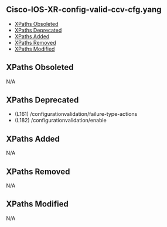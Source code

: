## Cisco-IOS-XR-config-valid-ccv-cfg.yang

- [XPaths Obsoleted](#xpaths-obsoleted)
- [XPaths Deprecated](#xpaths-deprecated)
- [XPaths Added](#xpaths-added)
- [XPaths Removed](#xpaths-removed)
- [XPaths Modified](#xpaths-modified)

## XPaths Obsoleted

N/A

## XPaths Deprecated

- (L161)	/configurationvalidation/failure-type-actions
- (L182)	/configurationvalidation/enable

## XPaths Added

N/A

## XPaths Removed

N/A

## XPaths Modified

N/A

